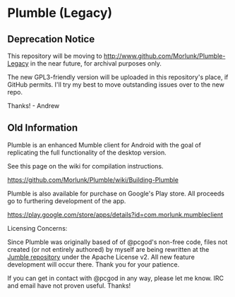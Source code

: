 Plumble (Legacy)
=======

Deprecation Notice
------------------------
This repository will be moving to http://www.github.com/Morlunk/Plumble-Legacy in the near future, for archival purposes only.

The new GPL3-friendly version will be uploaded in this repository's place, if GitHub permits. I'll try my best to move outstanding issues over to the new repo.

Thanks! - Andrew

Old Information
------------------------

Plumble is an enhanced Mumble client for Android with the goal of replicating the full functionality of the desktop version.

See this page on the wiki for compilation instructions.

https://github.com/Morlunk/Plumble/wiki/Building-Plumble

Plumble is also available for purchase on Google's Play store. All proceeds go to furthering development of the app.

https://play.google.com/store/apps/details?id=com.morlunk.mumbleclient

Licensing Concerns:

Since Plumble was originally based of of @pcgod's non-free code, files not created (or not entirely authored) by myself are being rewritten at the [Jumble repository](https://www.github.com/Morlunk/Jumble) under the Apache License v2. All new feature development will occur there. Thank you for your patience.

If you can get in contact with @pcgod in any way, please let me know. IRC and email have not proven useful. Thanks!
